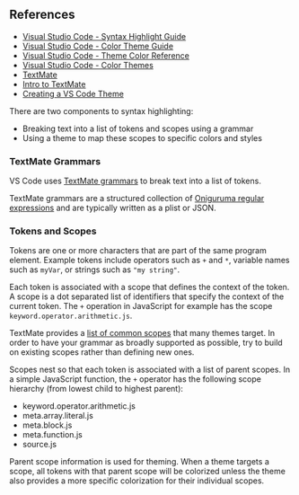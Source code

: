 ## References

-   [Visual Studio Code - Syntax Highlight Guide](https://code.visualstudio.com/api/language-extensions/syntax-highlight-guide)
-   [Visual Studio Code - Color Theme Guide](https://code.visualstudio.com/api/extension-guides/color-theme#syntax-colors)
-   [Visual Studio Code - Theme Color Reference](https://code.visualstudio.com/api/references/theme-color)
-   [Visual Studio Code - Color Themes](https://code.visualstudio.com/docs/getstarted/themes)
-   [TextMate](https://macromates.com/manual/en/)
-   [Intro to TextMate](https://www.apeth.com/nonblog/stories/textmatebundle.html)
-   [Creating a VS Code Theme](https://css-tricks.com/creating-a-vs-code-theme/)

There are two components to syntax highlighting:

-   Breaking text into a list of tokens and scopes using a grammar
-   Using a theme to map these scopes to specific colors and styles

### TextMate Grammars

VS Code uses [TextMate grammars](https://macromates.com/manual/en/language_grammars) to break text into a list of tokens.

TextMate grammars are a structured collection of [Oniguruma regular expressions](https://macromates.com/manual/en/regular_expressions) and are typically written as a plist or JSON.

### Tokens and Scopes

Tokens are one or more characters that are part of the same program element. Example tokens include operators such as `+` and `*`, variable names such as `myVar`, or strings such as `"my string"`.

Each token is associated with a scope that defines the context of the token. A scope is a dot separated list of identifiers that specify the context of the current token. The `+` operation in JavaScript for example has the scope `keyword.operator.arithmetic.js`.

TextMate provides a [list of common scopes](https://macromates.com/manual/en/language_grammars) that many themes target. In order to have your grammar as broadly supported as possible, try to build on existing scopes rather than defining new ones.

Scopes nest so that each token is associated with a list of parent scopes. In a simple JavaScript function, the `+` operator has the following scope hierarchy (from lowest child to highest parent):

-   keyword.operator.arithmetic.js
-   meta.array.literal.js
-   meta.block.js
-   meta.function.js
-   source.js

Parent scope information is used for theming. When a theme targets a scope, all tokens with that parent scope will be colorized unless the theme also provides a more specific colorization for their individual scopes.
